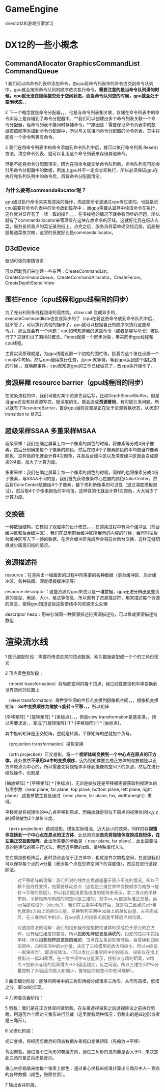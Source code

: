 # GameEngine
 directx12和游戏引擎学习

# DX12的一些小概念

## CommandAllocator  GraphicsCommandList  CommandQueue

1 我们可以向命令列表中添加命令，由cpu将命令列表中的命令提交到命令队列中，gpu就会按照命令队列的顺序依次执行命令，**需要注意的是当命令队列满的时候，cpu就无法在继续提交处于空闲状态，而当命令队列空的时候，gpu就会处于空闲状态**，，

2 下一个概念就是命令分配器，，，他是与命令列表相关联，存储在命令列表中的命令实际上是存储到了命令分配器中。**我们可以创建出多个命令列表关联一个命令分配器，但命令列表不能同时存储命令。**原因是：需要保证命令列表中的数据按照顺序添加到命令分配器中，所以与关联相同命令分配器的命令列表，其中只能有一个命令列表有命令。

3 我们在将命令列表中的命令添加到命令队列中后，就可以执行命令列表.Reset()方法，清空命令列表，就可以复用这个命令列表来存储其他命令。

但是不能将命令分配器清空，因为在将命令提交给命令队列后，命令队列有可能会引用命令分配器中的数据，再加上gpu并不一定会立即执行，所以必须保证gpu在执行完名列队列中的命令后，再将命令分配器清空。

### 为什么要有commandallocator呢？

gpu通过执行命令来实现渲染的操作，而这些命令是通过cpu传过来的。也就是说cpu需要将命令列表中的命令放到显存中 ，而gpu需要从显存中读取命令在执行，这样就对显存有了一读一取的操作，，，在多线程的情况下就会有同步的问题，所以就有了commandallocator来管理显存这块存放命令的区域。这就好比我在饭店点菜，服务员将我点的菜记录到纸上，点完之后，服务员将菜单递交给后厨，后厨根据每道菜依次做，这里的纸就好比是commandallocator。

## D3dDevice

驱动可做的事情很多：

可以帮助我们来创建一些东西：CreateCommandList，CreateCommandQueue，CreateCommandAllocator，CreateFence，CreateDepthStencilView

## 围栏Fence（cpu线程和gpu线程间的同步）

为了充分利用多线程渲染的高性能，draw call 变成异步的，executeCommandlists也变成异步的了（cpu在将这些命令放到命令队列中后，就不管了，可以执行其他的操作了。gpu就可以根据自己的顺序来执行这些命令。），那么就会有一个问题：cpu如何知道我的这些命令（或者是哪写命令）被执行了? 这就引出了围栏的概念。Fence就是一个同步对象，用来同步gpu线程和cpu线程。

主要实现原理就是，为gpu线程设置一个初始的围栏值，接着为这个值在设置一个cpu事件句柄，然后gpu继续执行任务，而cpu就等待，等到gpu达到这个围栏值的时候，，就唤醒事件，cpu就知道gpu的工作已经做完了，改cpu执行操作了。

## 资源屏障 resource barrier（gpu线程间的同步）

在渲染流程的中，我们可能对某个资源先读后写，比如DepthStencilBuffer，但是当gpu还没有对资源写完，就读取的化，就会造成**资源冒险**，有可能引发问题。所以就有了ResourceBarrier，告诉gpu当前资源是正在处于资源转换状态，从状态1 transition to 状态2。

## 超级采样SSAA 多重采样MSAA

超级采样：我们在确定屏幕上每一个像素的颜色的时候，将像素等分成4份子像素，然后分别确定每个子像素的颜色，然后在取4个子像素颜色的平均值当作像素颜色，这样做的化就会计算4次颜色，并且后台缓冲区以及深度缓冲区就会变成原来的4倍，加大了计算力度。

多重采样：我们在确定屏幕上每一个像素的颜色的时候，同样的也将像素分成4份子像素，与SSAA不同的是，我们首先获取像素中心位置的颜色ColorCenter，然后将ColorCenter赋值给4个子像素，接下来判断像素的可见性（通过深度模板测试），然后取4个子像素颜色的平均值，这样做的化就会计算1次颜色，大大减少了计算力度。

## 交换链

一种数据结构，它模拟了双缓冲的设计模式，，，在渲染过程中有两个缓冲区（前台缓冲区和后台缓冲区），我们在显示前台缓冲区所展示的内容的时候，会同时往后台缓冲区写入下一帧的数据，在后台缓冲区完成后会将前台后台交换，这样无缝切换减少画面闪烁的情况。

## 资源描述符

resource：在渲染出一幅画面的过程中所需要的各种数据（前台缓冲区、后台缓冲区、各种贴图、深度模板缓冲区等）

resource descriptor：这些资源对gpu来说只是一堆数据，gpu无法分辨出这些资源的类型、用途、大小、格式等信息，所以就有了资源描述符，用来描述每个资源的信息，使得gpu知道这些这些管线中的资源怎么处理

descriptor heap：用来存储同一种资源描述符资源描述符，可以看成资源描述符数组



# 渲染流水线

1 图元装配阶段：需要将传递进来的顶点数据，索引数据装配成一个个的三角形图元

2 顶点着色器阶段：

​	（model transformation）将局部空间的每个顶点，经过线性变换和平移变换到世界空间的位置上

​	（view transformation）将世界空间的坐标点变换到摄像机空间，，，摄像机变换矩阵：**3d中变换顺序为缩放->旋转->平移**，，，所以矩阵

[平移矩阵] * [旋转矩阵] * [坐标点]，，，但是view transformation是基变换，，所以需要求逆，，变成了[旋转矩阵]-1 * [平移矩阵]-1 * [坐标点]，

其中旋转矩阵是正交矩阵，逆就是转置，平移矩阵的逆就加个负号。

​	（projection transformation）投影变换

​				（orth projection）正交投影，将一个**视矩体转变换到一个中心点在原点的正方体**，此处依然**不采用3d中的变换顺序**，因为视矩体要变成正方体的缩放轴是以正方体原点为中心的，所以需要先将视矩体平移到摄像机空间下的原点，然后在进行缩放操作，也就是

[缩放矩阵] * [平移矩阵] * [坐标点]，无论是缩放还是平移都需要获取到视矩体的各项参数（near plane, far plane, top plane, bottom plane, left plane, right plane）,这些参数主要是通过（near plane, far plane, fov, width/height）求得。

平移就是将视矩体的中心点平移到原点，而缩放就是将位于原点的视矩体的[x,y,z轴]都缩放为2个单位长度。

​				（pers projection）透视投影，模拟实际情况，近大远小的效果，同样的将**视锥体变换到一个中心点在原点的正方体**，此处的方案**首先将视锥体变换成视矩体，在左乘正交投影矩阵**。此出所需要的参数是（ near plane, far plane），此出需要注意的是矩阵的第三行求法，用远近平面的z值，做特殊值代入法。

在左乘投影矩阵后，此时顶点会位于正方体中，也就是齐次剪裁空间，在这里我们可以保存每个点的w分量（表示每个点在世界空间下的深度值），然后在进行透视除法。

> 对平移矩阵的理解：我们所说的线性变换都是基于原点不变的情况，所以平移不是线性变换，他需要移动原点（这也是三维世界中变换顺序为缩放->旋转->平移的原因）。所以我们就用更高维度的矩阵来表示，拿二维点的平移举例，平移矩阵所构成的列空间是三维的，其中ox,oy都是标准正交基，而oz轴是假设为（dx,dy,1），我们在左乘平移矩阵后，就是将二维点的z分量也就是z方向上的单位向量，变换到列空间中oz轴上的单位向量，左乘完成后，在三维空间中的点，在xoy面上的投影点就是平移后点的位置。

> 对透视除法的理解：我们的投影操作是指把视锥体转换成位于原点的立方体，没有经过维度的变换，所以**投影矩阵应该是满秩的**，投影的过程中包括平移，所以**投影矩阵应该是四维的**，顶点在左乘投影矩阵后，会变换到四维空间中，四维空间中的w分量，决定了三维模型的放大和缩小，所以w应该一直保持为1，即透视除法。（可以类比三维空间中的投影仪，投影仪在墙上投影出一幅2d画面，在三维空间中w分量表示，投影仪与墙的距离，w增大->投影仪与墙的距离增大->2d画面越大，反之同理，所以三维空间中w分量控制了2d画面的放大和缩小，推导回四维空间中就可理解）。

3 曲面细分阶段：能够将网格中的三角形再细分成很多三角形，从而有高模，低模之分，即lod的实现。

4 几何着色器阶段：

5 剪裁：我们是在正方体空间做剪裁。在左乘透视投影之后透视除法之前执行剪裁，用遍历六个面对三角形进行剪裁（这里就有两种情况：剪裁出的是四边形或者是三角形）。

6 光栅化阶段：

​	视口变换，将经历剪裁后的顶点数据左乘视口变换矩阵（先缩放->平移）

​	背面剪裁，通过每个三角形的卷绕方向，通过三角形的法向量是否大于0，来决定此三角形是正向还是反向。

​	重心坐标插值来给每个像素上颜色：通过重心坐标来插值计算出三角形中人一顶点的各种数据（颜色，贴图位置）。

7 输出合并阶段，
